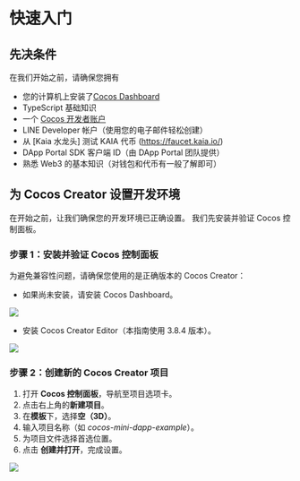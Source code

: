 # 快速入门

## 先决条件<a id="prerequisites"></a>

在我们开始之前，请确保您拥有

- 您的计算机上安装了[Cocos Dashboard](https://www.cocos.com/en/creator-download)
- TypeScript 基础知识
- 一个 [Cocos 开发者账户](https://auth.cocos.com/#/sign_up/register?language=en)
- LINE Developer 帐户（使用您的电子邮件轻松创建）
- 从 [Kaia 水龙头] 测试 KAIA 代币 (https://faucet.kaia.io/)
- DApp Portal SDK 客户端 ID（由 DApp Portal 团队提供）
- 熟悉 Web3 的基本知识（对钱包和代币有一般了解即可）

## 为 Cocos Creator 设置开发环境 <a id="setting-up-dev-environment"></a>

在开始之前，让我们确保您的开发环境已正确设置。 我们先安装并验证 Cocos 控制面板。

### 步骤 1：安装并验证 Cocos 控制面板<a id="install-and-verify"></a>

为避免兼容性问题，请确保您使用的是正确版本的 Cocos Creator：

- 如果尚未安装，请安装 Cocos Dashboard。

![](/img/minidapps/cocos-creator/cocos-dashboard-download-r.png)

- 安装 Cocos Creator Editor（本指南使用 3.8.4 版本）。

![](/img/minidapps/cocos-creator/cocos-creator-download-r.png)

### 步骤 2：创建新的 Cocos Creator 项目<a id="create-new-cocos-project"></a>

1. 打开 **Cocos 控制面板**，导航至项目选项卡。
2. 点击右上角的**新建项目**。
3. 在**模板**下，选择**空（3D）**。
4. 输入项目名称（如 _cocos-mini-dapp-example_）。
5. 为项目文件选择首选位置。
6. 点击 **创建并打开**，完成设置。

![](/img/minidapps/cocos-creator/cocos-create-project-r.png)